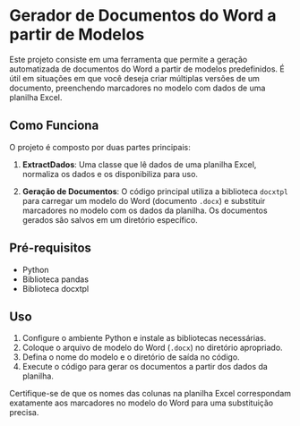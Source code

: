 # Gerador de Documentos do Word a partir de Modelos

Este projeto consiste em uma ferramenta que permite a geração automatizada de documentos do Word a partir de modelos predefinidos. É útil em situações em que você deseja criar múltiplas versões de um documento, preenchendo marcadores no modelo com dados de uma planilha Excel.

## Como Funciona

O projeto é composto por duas partes principais:

1. **ExtractDados**: Uma classe que lê dados de uma planilha Excel, normaliza os dados e os disponibiliza para uso.

2. **Geração de Documentos**: O código principal utiliza a biblioteca `docxtpl` para carregar um modelo do Word (documento `.docx`) e substituir marcadores no modelo com os dados da planilha. Os documentos gerados são salvos em um diretório específico.

## Pré-requisitos

- Python
- Biblioteca pandas
- Biblioteca docxtpl

## Uso

1. Configure o ambiente Python e instale as bibliotecas necessárias.
2. Coloque o arquivo de modelo do Word (`.docx`) no diretório apropriado.
3. Defina o nome do modelo e o diretório de saída no código.
4. Execute o código para gerar os documentos a partir dos dados da planilha.

Certifique-se de que os nomes das colunas na planilha Excel correspondam exatamente aos marcadores no modelo do Word para uma substituição precisa.